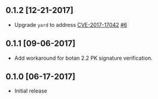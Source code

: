 ## 0.1.2 [12-21-2017]

* Upgrade `yard` to address
  [CVE-2017-17042](https://nvd.nist.gov/vuln/detail/CVE-2017-17042)
  [#6](https://github.com/riboseinc/ruby-botan/pull/6)

## 0.1.1 [09-06-2017]

* Add workaround for botan 2.2 PK signature verification.

## 0.1.0 [06-17-2017]

* Initial release

